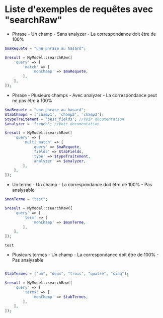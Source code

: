 # Liste d'exemples de requêtes avec "searchRaw"

* Phrase - Un champ - Sans analyzer - La correspondance doit être de 100%

```php  
$maRequete = "une phrase au hasard";

$result = MyModel::searchRaw([
    'query' => [
        'match' => [
            'monChamp' => $maRequete,
        ],
    ],
]);  
```

* Phrase - Plusieurs champs - Avec analyzer - La correspondance peut ne pas être à 100%   

```php  
$maRequete = "une phrase au hasard";
$tabChamps = ['champ1', 'champ2', 'champ3'];
$typeTraitement = 'best_fields'; //Voir documentation 
$analyzer = 'french'; //Voir documentation

$result = MyModel::searchRaw([
    'query' => [
        'multi_match' => [
            'query' => $maRequete,
            'fields' => $tabFields,
            'type' => $typeTraitement,
            'analyzer' => $analyzer,
        ],
    ],
]);  
```

* Un terme - Un champ - La correspondance doit être de 100% - Pas analysable   
```php  
$monTerme = "test";

$result = MyModel::searchRaw([
    'query' => [
        'term' => [
            'monChamp' => $monTerme,
        ],
    ],
]);  

```
`test`
* Plusieurs termes - Un champ - La correspondance doit être de 100%  - Pas analysable   

```php  

$tabTermes = ["un", "deux", "trois", "quatre", "cinq"];

$result = MyModel::searchRaw([
    'query' => [
        'terms' => [
            'monChamp' => $tabTermes,
        ],
    ],
]);  
```